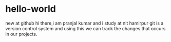 # hello-world
new at github
hi there,i am pranjal kumar and i study at nit hamirpur
git is a version control system and using this we can track the changes that occurs in our projects.
